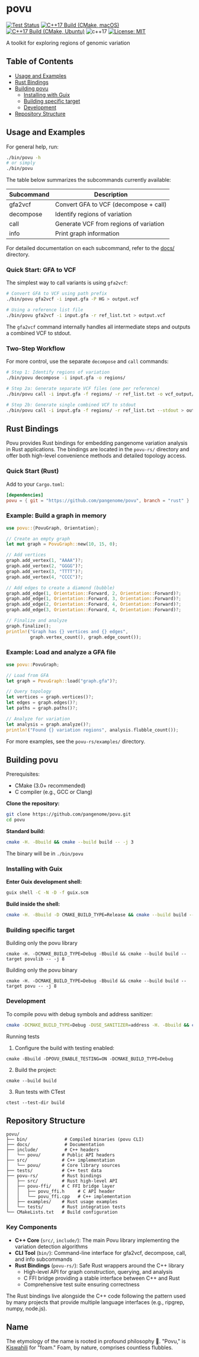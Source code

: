# povu

[![Test Status](https://github.com/pangenome/povu/actions/workflows/test.yml/badge.svg?label=tests)](https://github.com/pangenome/povu/actions/workflows/test.yml)
[![C++17 Build (CMake, macOS)](https://github.com/pangenome/povu/actions/workflows/macos.yml/badge.svg)](https://github.com/pangenome/povu/actions/workflows/macos.yml)
[![C++17 Build (CMake, Ubuntu)](https://github.com/pangenome/povu/actions/workflows/build_cmake.yml/badge.svg)](https://github.com/pangenome/povu/actions/workflows/build_cmake.yml)
![c++17](https://img.shields.io/badge/C++-17-informational.svg?style=flat&logo=c%2B%2B&logoColor=white)
[![License: MIT](https://img.shields.io/badge/License-MIT-informational.svg)](https://opensource.org/licenses/MIT)

A toolkit for exploring regions of genomic variation

## Table of Contents
- [Usage and Examples](#usage-and-examples)
- [Rust Bindings](#rust-bindings)
- [Building povu](#building-povu)
  - [Installing with Guix](#installing-with-guix)
  - [Building specific target](#building-specific-target)
  - [Development](#development)
- [Repository Structure](#repository-structure)


## Usage and Examples

For general help, run:

```bash
./bin/povu -h
# or simply
./bin/povu
```

The table below summarizes the subcommands currently available:

| Subcommand | Description                            |
|------------|--------------------------------------- |
| gfa2vcf    | Convert GFA to VCF (decompose + call)  |
| decompose  | Identify regions of variation          |
| call       | Generate VCF from regions of variation |
| info       | Print graph information                |

For detailed documentation on each subcommand, refer to the [docs/](./docs) directory.

### Quick Start: GFA to VCF

The simplest way to call variants is using `gfa2vcf`:

```bash
# Convert GFA to VCF using path prefix
./bin/povu gfa2vcf -i input.gfa -P HG > output.vcf

# Using a reference list file
./bin/povu gfa2vcf -i input.gfa -r ref_list.txt > output.vcf
```

The `gfa2vcf` command internally handles all intermediate steps and outputs a combined VCF to stdout.

### Two-Step Workflow

For more control, use the separate `decompose` and `call` commands:

```bash
# Step 1: Identify regions of variation
./bin/povu decompose -i input.gfa -o regions/

# Step 2a: Generate separate VCF files (one per reference)
./bin/povu call -i input.gfa -f regions/ -r ref_list.txt -o vcf_output/

# Step 2b: Generate single combined VCF to stdout
./bin/povu call -i input.gfa -f regions/ -r ref_list.txt --stdout > output.vcf
```

## Rust Bindings

Povu provides Rust bindings for embedding pangenome variation analysis in Rust applications. The bindings are located in the `povu-rs/` directory and offer both high-level convenience methods and detailed topology access.

### Quick Start (Rust)

Add to your `Cargo.toml`:
```toml
[dependencies]
povu = { git = "https://github.com/pangenome/povu", branch = "rust" }
```

### Example: Build a graph in memory

```rust
use povu::{PovuGraph, Orientation};

// Create an empty graph
let mut graph = PovuGraph::new(10, 15, 0);

// Add vertices
graph.add_vertex(1, "AAAA")?;
graph.add_vertex(2, "GGGG")?;
graph.add_vertex(3, "TTTT")?;
graph.add_vertex(4, "CCCC")?;

// Add edges to create a diamond (bubble)
graph.add_edge(1, Orientation::Forward, 2, Orientation::Forward)?;
graph.add_edge(1, Orientation::Forward, 3, Orientation::Forward)?;
graph.add_edge(2, Orientation::Forward, 4, Orientation::Forward)?;
graph.add_edge(3, Orientation::Forward, 4, Orientation::Forward)?;

// Finalize and analyze
graph.finalize();
println!("Graph has {} vertices and {} edges",
         graph.vertex_count(), graph.edge_count());
```

### Example: Load and analyze a GFA file

```rust
use povu::PovuGraph;

// Load from GFA
let graph = PovuGraph::load("graph.gfa")?;

// Query topology
let vertices = graph.vertices()?;
let edges = graph.edges()?;
let paths = graph.paths()?;

// Analyze for variation
let analysis = graph.analyze()?;
println!("Found {} variation regions", analysis.flubble_count());
```

For more examples, see the `povu-rs/examples/` directory.

## Building povu

Prerequisites:
- CMake (3.0+ recommended)
- C compiler (e.g., GCC or Clang)

**Clone the repository:**
```bash
git clone https://github.com/pangenome/povu.git
cd povu
```

**Standard build:**
```bash
cmake -H. -Bbuild && cmake --build build -- -j 3
```

The binary will be in `./bin/povu`

### Installing with Guix

**Enter Guix development shell:**
```bash
guix shell -C -N -D -f guix.scm
```

**Build inside the shell:**
```bash
cmake -H. -Bbuild -D CMAKE_BUILD_TYPE=Release && cmake --build build -- -j 3
```

### Building specific target

Building only the povu library

```
cmake -H. -DCMAKE_BUILD_TYPE=Debug -Bbuild && cmake --build build --target povulib -- -j 8
```

Building only the povu binary

```
cmake -H. -DCMAKE_BUILD_TYPE=Debug -Bbuild && cmake --build build --target povu -- -j 8
```

### Development

To compile povu with debug symbols and address sanitizer:

```bash
cmake -DCMAKE_BUILD_TYPE=Debug -DUSE_SANITIZER=address -H. -Bbuild && cmake --build build -- -j 3
```

Running tests

1. Configure the build with testing enabled:

```
cmake -Bbuild -DPOVU_ENABLE_TESTING=ON -DCMAKE_BUILD_TYPE=Debug
```

2. Build the project:
```
cmake --build build
```

3. Run tests with CTest

```
ctest --test-dir build
```

## Repository Structure

```
povu/
├── bin/              # Compiled binaries (povu CLI)
├── docs/             # Documentation
├── include/          # C++ headers
│   └── povu/        # Public API headers
├── src/             # C++ implementation
│   └── povu/        # Core library sources
├── tests/           # C++ test data
├── povu-rs/         # Rust bindings
│   ├── src/         # Rust high-level API
│   ├── povu-ffi/    # C FFI bridge layer
│   │   ├── povu_ffi.h     # C API header
│   │   └── povu_ffi.cpp   # C++ implementation
│   ├── examples/    # Rust usage examples
│   └── tests/       # Rust integration tests
└── CMakeLists.txt   # Build configuration
```

### Key Components

- **C++ Core** (`src/`, `include/`): The main Povu library implementing the variation detection algorithms
- **CLI Tool** (`bin/`): Command-line interface for gfa2vcf, decompose, call, and info subcommands
- **Rust Bindings** (`povu-rs/`): Safe Rust wrappers around the C++ library
  - High-level API for graph construction, querying, and analysis
  - C FFI bridge providing a stable interface between C++ and Rust
  - Comprehensive test suite ensuring correctness

The Rust bindings live alongside the C++ code following the pattern used by many projects that provide multiple language interfaces (e.g., ripgrep, numpy, node.js).

## Name

The etymology of the name is rooted in profound philosophy 🤔. "Povu," is [Kiswahili](https://en.wikipedia.org/wiki/Swahili_language) for "foam." Foam, by nature, comprises countless flubbles.
